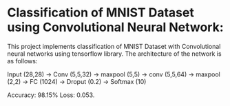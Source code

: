 # Classification of MNIST Dataset using Convolutional Neural Network:

This project implements classification of MNIST Dataset with Convolutional neural networks using tensorflow library. The architecture of the network is as follows: 

Input (28,28) -> Conv (5,5,32) -> maxpool (5,5) -> conv (5,5,64) -> maxpool (2,2) -> FC (1024) -> Droput (0.2) -> Softmax (10)

Accuracy: 98.15% Loss: 0.053.
